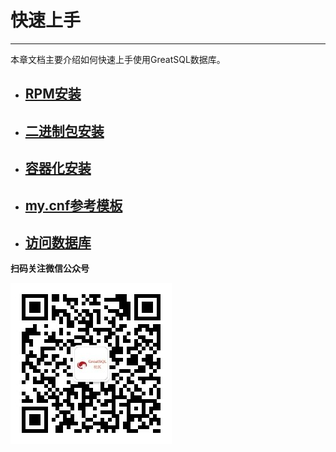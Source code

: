 # 快速上手
---

本章文档主要介绍如何快速上手使用GreatSQL数据库。

- ## [RPM安装](./3-1-quick-start-with-rpm.md)
- ## [二进制包安装](./3-2-quick-start-with-tarball.md)
- ## [容器化安装](./3-3-quick-start-with-docker.md)
- ## [my.cnf参考模板](./3-4-quick-start-with-cnf.md)
- ## [访问数据库](./3-5-quick-start-dbrw.md)



**扫码关注微信公众号**

![greatsql-wx](../greatsql-wx.jpg)
